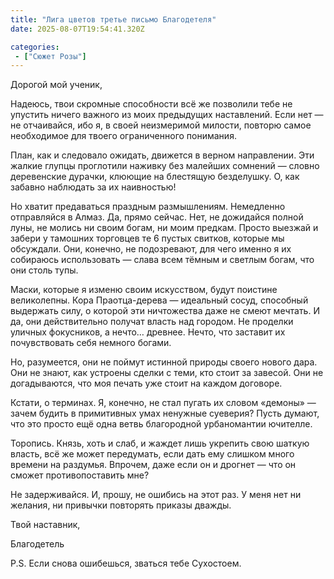 ```yaml
---
title: "Лига цветов третье письмо Благодетеля"
date: 2025-08-07T19:54:41.320Z

categories:
 - ["Сюжет Розы"]
---
```


Дорогой мой ученик,

Надеюсь, твои скромные способности всё же позволили тебе не упустить
ничего важного из моих предыдущих наставлений. Если нет — не отчаивайся,
ибо я, в своей неизмеримой милости, повторю самое необходимое для твоего
ограниченного понимания.

План, как и следовало ожидать, движется в верном направлении. Эти жалкие
глупцы проглотили наживку без малейших сомнений — словно деревенские
дурачки, клюющие на блестящую безделушку. О, как забавно наблюдать за их
наивностью!

Но хватит предаваться праздным размышлениям. Немедленно отправляйся в
Алмаз. Да, прямо сейчас. Нет, не дожидайся полной луны, не молись ни
своим богам, ни моим предкам. Просто выезжай и забери у тамошних
торговцев те 6 пустых свитков, которые мы обсуждали. Они, конечно, не
подозревают, для чего именно я их собираюсь использовать — слава всем
тёмным и светлым богам, что они столь тупы.

Маски, которые я изменю своим искусством, будут поистине великолепны.
Кора Праотца-дерева — идеальный сосуд, способный выдержать силу, о
которой эти ничтожества даже не смеют мечтать. И да, они действительно
получат власть над городом. Не проделки уличных фокусников, а нечто…
древнее. Нечто, что заставит их почувствовать себя немного богами.

Но, разумеется, они не поймут истинной природы своего нового дара. Они
не знают, как устроены сделки с теми, кто стоит за завесой. Они не
догадываются, что моя печать уже стоит на каждом договоре.

Кстати, о терминах. Я, конечно, не стал пугать их словом «демоны» —
зачем будить в примитивных умах ненужные суеверия? Пусть думают, что это
просто ещё одна ветвь благородной урбаномантии ючителле.

Торопись. Князь, хоть и слаб, и жаждет лишь укрепить свою шаткую власть,
всё же может передумать, если дать ему слишком много времени на
раздумья. Впрочем, даже если он и дрогнет — что он сможет
противопоставить мне?

Не задерживайся. И, прошу, не ошибись на этот раз. У меня нет ни
желания, ни привычки повторять приказы дважды.

Твой наставник,

Благодетель

P.S. Если снова ошибешься, зваться тебе Сухостоем.
